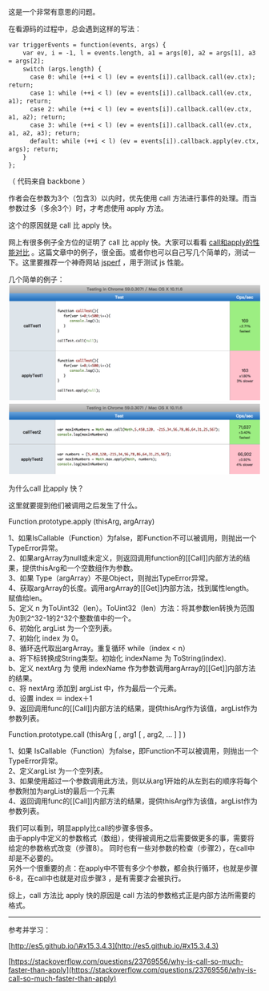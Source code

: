 这是一个非常有意思的问题。

在看源码的过程中，总会遇到这样的写法：

```
var triggerEvents = function(events, args) {
    var ev, i = -1, l = events.length, a1 = args[0], a2 = args[1], a3 = args[2];
    switch (args.length) {
      case 0: while (++i < l) (ev = events[i]).callback.call(ev.ctx); return;
      case 1: while (++i < l) (ev = events[i]).callback.call(ev.ctx, a1); return;
      case 2: while (++i < l) (ev = events[i]).callback.call(ev.ctx, a1, a2); return;
      case 3: while (++i < l) (ev = events[i]).callback.call(ev.ctx, a1, a2, a3); return;
      default: while (++i < l) (ev = events[i]).callback.apply(ev.ctx, args); return;
    }
};
```

（ 代码来自 backbone ）

作者会在参数为3个（包含3）以内时，优先使用 call 方法进行事件的处理。而当参数过多（多余3个）时，才考虑使用 apply 方法。

这个的原因就是 call 比 apply 快。

网上有很多例子全方位的证明了 call 比 apply 快。大家可以看看 [call和apply的性能对比](https://github.com/coderwin/__/issues/6) 。这篇文章中的例子，很全面。或者你也可以自己写几个简单的，测试一下。这里要推荐一个神奇网站  [jsperf](https://jsperf.com/) ，用于测试 js 性能。

几个简单的例子：![](/assets/import.png)![](/assets/import1.png)

为什么call 比apply 快？

这里就要提到他们被调用之后发生了什么。

Function.prototype.apply \(thisArg, argArray\)

1、如果IsCallable（Function）为false，即Function不可以被调用，则抛出一个TypeError异常。  
2、如果argArray为null或未定义，则返回调用function的\[\[Call\]\]内部方法的结果，提供thisArg和一个空数组作为参数。  
3、如果 Type（argArray）不是Object，则抛出TypeError异常。  
4、获取argArray的长度。调用argArray的\[\[Get\]\]内部方法，找到属性length。 赋值给len。  
5、定义 n 为ToUint32（len）。ToUint32（len）方法：将其参数len转换为范围为0到2^32-1的2^32个整数值中的一个。  
6、初始化 argList 为一个空列表。  
7、初始化 index 为 0。  
8、循环迭代取出argArray。重复循环 while（index &lt; n）  
            a、将下标转换成String类型。初始化 indexName 为 ToString\(index\).  
            b、定义 nextArg 为 使用 indexName 作为参数调用argArray的\[\[Get\]\]内部方法的结果。  
            c、将 nextArg 添加到 argList 中，作为最后一个元素。  
            d、设置 index ＝ index＋1  
9、返回调用func的\[\[Call\]\]内部方法的结果，提供thisArg作为该值，argList作为参数列表。

Function.prototype.call \(thisArg \[ , arg1 \[ , arg2, … \] \] \)

1、如果 IsCallable（Function）为false，即Function不可以被调用，则抛出一个TypeError异常。  
2、定义argList 为一个空列表。  
3、如果使用超过一个参数调用此方法，则以从arg1开始的从左到右的顺序将每个参数附加为argList的最后一个元素  
4、返回调用func的\[\[Call\]\]内部方法的结果，提供thisArg作为该值，argList作为参数列表。

我们可以看到，明显apply比call的步骤多很多。  
由于apply中定义的参数格式（数组），使得被调用之后需要做更多的事，需要将给定的参数格式改变（步骤8）。 同时也有一些对参数的检查（步骤2），在call中却是不必要的。  
另外一个很重要的点：在apply中不管有多少个参数，都会执行循环，也就是步骤6-8，在call中也就是对应步骤3 ，是有需要才会被执行。

综上，call 方法比 apply 快的原因是 call 方法的参数格式正是内部方法所需要的格式。



---------

参考并学习：

[http://es5.github.io/\#x15.3.4.3](http://es5.github.io/#x15.3.4.3)

[https://stackoverflow.com/questions/23769556/why-is-call-so-much-faster-than-apply](https://stackoverflow.com/questions/23769556/why-is-call-so-much-faster-than-apply)

